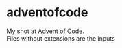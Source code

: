 # adventofcode
My shot at [Advent of Code](https://adventofcode.com).  
Files without extensions are the inputs
